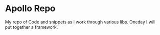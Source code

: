 # Apollo Repo 
My repo of Code and snippets as I work through various libs.  Oneday I will put together a framework.
